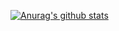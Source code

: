 <!-- - 👋 Hi, I’m @xingtianwuganqi
- 👀 I’m interested in Swift、Python
- 🌱 I’m currently learning Django
- 📫 How to reach me？ email：rxswift@126.com   -->
[![Anurag's github stats](https://github-readme-stats.vercel.app/api?username=xingtianwuganqi)](https://github.com/xingtianwuganqi/github-readme-stats)


<!---
xingtianwuganqi/xingtianwuganqi is a ✨ special ✨ repository because its `README.md` (this file) appears on your GitHub profile.
You can click the Preview link to take a look at your changes.
--->
